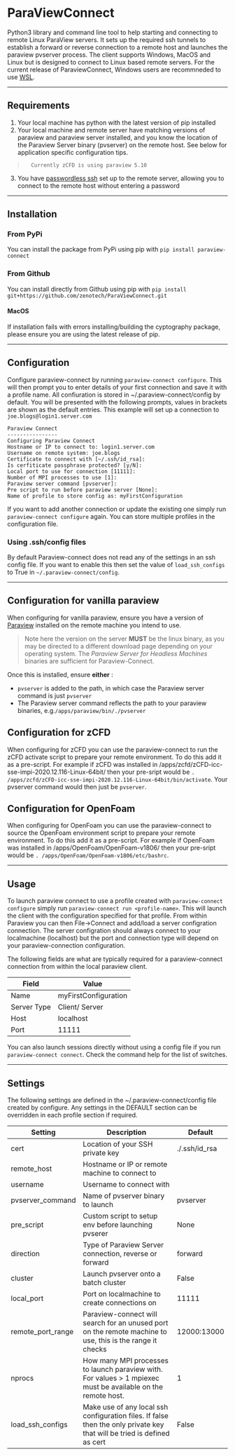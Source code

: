 # ParaViewConnect
Python3 library and command line tool to help starting and connecting to remote Linux ParaView servers. It sets up the required ssh tunnels to establish a forward or reverse connection to a remote host and launches the paraview pvserver process. 
The client supports Windows, MacOS and Linux but is designed to connect to Linux based remote servers. 
For the current release of ParaviewConnect, Windows users are recommneded to use [WSL](https://learn.microsoft.com/en-us/windows/wsl/install).
___
## Requirements
1. Your local machine has python with the latest version of pip installed
2. Your local machine and remote server have matching versions of paraview and paraview server installed, and you know the location of the Paraview Server binary (pvserver) on the remote host. See below for application specific configuration tips.
>       Currently zCFD is using paraview 5.10
3. You have [passwordless ssh](https://www.redhat.com/sysadmin/passwordless-ssh) set up to the remote server, allowing you to connect to the remote host without entering a password
___
## Installation

### From PyPi
You can install the package from PyPi using pip with `pip install paraview-connect`

### From Github
You can install directly from Github using pip with `pip install git+https://github.com/zenotech/ParaViewConnect.git`

#### MacOS
If installation fails with errors installing/building the cyptography package, please ensure you are using the latest release of pip.

___

## Configuration
Configure paraview-connect by running `paraview-connect configure`. This will then prompt you to enter details of your first connection and save it with a profile name. All confiuration is stored in ~/.paraview-connect/config by default. You will be presented with the following prompts, values in brackets are shown as the default entries. This example will set up a connection to `joe.blogs@login1.server.com`

```
Paraview Connect
----------------
Configuring Paraview Connect
Hostname or IP to connect to: login1.server.com
Username on remote system: joe.blogs
Certificate to connect with [~/.ssh/id_rsa]:
Is cerfiticate passphrase protected? [y/N]:
Local port to use for connection [11111]:
Number of MPI processes to use [1]:
Paraview server command [pvserver]:
Pre script to run before paraview server [None]:
Name of profile to store config as: myFirstConfiguration
```

If you want to add another connection or update the existing one simply run `paraview-connect configure` again. You can store multiple profiles in the configuration file.

### Using .ssh/config files
By default Paraview-connect does not read any of the settings in an ssh config file. If you want to enable this then set the value of `load_ssh_configs` to True in `~/.paraview-connect/config`.
___
## Configuration for vanilla paraview

When configuring for vanilla paraview, ensure you have a version of [Paraview](https://www.paraview.org/download/) installed on the remote machine you intend to use. 
> Note here the version on the server **MUST** be the linux binary, as you may be directed to a different download page depending on your operating system. The *Paraview Server for Headless Machines* binaries are sufficient for Paraview-Connect.

Once this is installed, ensure **either** :

- `pvserver` is added to the path, in which case the Paraview server command is just `pvserver`
- The Paraview server command reflects the path to your paraview binaries, e.g.`/apps/paraview/bin/./pvserver`
## Configuration for zCFD

When configuring for zCFD you can use the paraview-connect to run the zCFD activate script to prepare your remote environment. To do this add it as a pre-script. For example if zCFD was installed in /apps/zcfd/zCFD-icc-sse-impi-2020.12.116-Linux-64bit/ then your pre-sript would be `. /apps/zcfd/zCFD-icc-sse-impi-2020.12.116-Linux-64bit/bin/activate`. Your pvserver command would then just be `pvserver`.

## Configuration for OpenFoam

When configuring for OpenFoam you can use the paraview-connect to source the OpenFoam environment script to prepare your remote environment. To do this add it as a pre-script. For example if OpenFoam was installed in /apps/OpenFoam/OpenFoam-v1806/ then your pre-sript would be `. /apps/OpenFoam/OpenFoam-v1806/etc/bashrc`. 

___
## Usage

To launch paraview connect to use a profile created with `paraview-connect configure` simply run `paraview-connect run <profile-name>`. This will launch the client with the configuration specified for that profile. From within Paraview you can then File->Connect and add/load a server configration connection. The server configration should always connect to your localmachine (localhost) but the port and connection type will depend on your paraview-connection configuration.

The following fields are what are typically required for a paraview-connect connection from within the local paraview client.

| Field       | Value                |
| ----------- | -------------------- |
| Name        | myFirstConfiguration |
| Server Type | Client/ Server       |
| Host        | localhost            |
| Port        | 11111                |

You can also launch sessions directly without using a config file if you run `paraview-connect connect`. Check the command help for the list of switches.
___ 
## Settings
The following settings are defined in the ~/.paraview-connect/config file created by configure. Any settings in the DEFAULT section can be overridden in each profile section if required. 

| Setting           | Description                                                                                                             | Default       |
| ----------------- | ----------------------------------------------------------------------------------------------------------------------- | ------------- |
| cert              | Location of your SSH private key                                                                                        | ./.ssh/id_rsa |
| remote_host       | Hostname or IP or remote machine to connect to                                                                          |               |
| username          | Username to connect with                                                                                                |               |
| pvserver_command  | Name of pvserver binary to launch                                                                                       | pvserver      |
| pre_script        | Custom script to setup env before launching pvserer                                                                     | None          |
| direction         | Type of Paraview Server connection, reverse or forward                                                                  | forward       |
| cluster           | Launch pvserver onto a batch cluster                                                                                    | False         |
| local_port        | Port on localmachine to create connections on                                                                           | 11111         |
| remote_port_range | Paraview-connect will search for an unused port on the remote machine to use, this is the range it checks               | 12000:13000   |
| nprocs            | How many MPI processes to launch paraview with. For values > 1 mpiexec must be available on the remote host.            | 1             |
| load_ssh_configs  | Make use of any local ssh configuration files. If false then the only private key that will be tried is defined as cert | False         |
